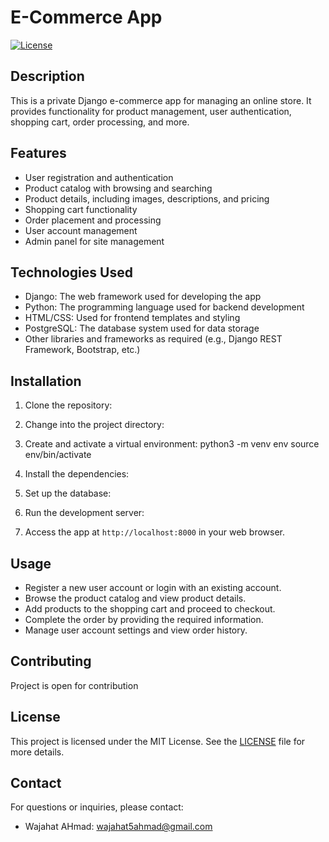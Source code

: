 # E-Commerce App

[![License](https://img.shields.io/badge/license-MIT-blue.svg)](https://opensource.org/licenses/MIT)

## Description

This is a private Django e-commerce app for managing an online store. It provides functionality for product management, user authentication, shopping cart, order processing, and more.

## Features

- User registration and authentication
- Product catalog with browsing and searching
- Product details, including images, descriptions, and pricing
- Shopping cart functionality
- Order placement and processing
- User account management
- Admin panel for site management

## Technologies Used

- Django: The web framework used for developing the app
- Python: The programming language used for backend development
- HTML/CSS: Used for frontend templates and styling
- PostgreSQL: The database system used for data storage
- Other libraries and frameworks as required (e.g., Django REST Framework, Bootstrap, etc.)

## Installation

1. Clone the repository:
2. Change into the project directory:
3. Create and activate a virtual environment:
   python3 -m venv env
   source env/bin/activate

4. Install the dependencies:
5. Set up the database:
6. Run the development server:
7. Access the app at `http://localhost:8000` in your web browser.

## Usage

- Register a new user account or login with an existing account.
- Browse the product catalog and view product details.
- Add products to the shopping cart and proceed to checkout.
- Complete the order by providing the required information.
- Manage user account settings and view order history.

## Contributing

Project is open for contribution


## License

This project is licensed under the MIT License. See the [LICENSE](LICENSE) file for more details.

## Contact

For questions or inquiries, please contact:

- Wajahat AHmad: wajahat5ahmad@gmail.com
